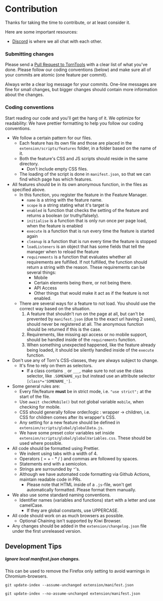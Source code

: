 # Contribution

Thanks for taking the time to contribute, or at least consider it.

Here are some important resources:

* [Discord](https://discord.com/invite/ukyK6f6) is where we all chat with each other.

### Submitting changes

Please send a [Pull Request to TornTools](https://github.com/Mephiles/torntools_extension/pull/new/master) with a clear
list of what you've done. Please follow our coding conventions (below) and make sure all of your commits are atomic (one
feature per commit).

Always write a clear log message for your commits. One-line messages are fine for small changes, but bigger changes
should contain more information about the changes.

### Coding conventions

Start reading our code and you'll get the hang of it. We optimize for readability:
We have prettier formatting to help you follow our coding conventions.

* We follow a certain pattern for our files.
    * Each feature has its own file and those are placed in the `extension/scripts/features` folder, in a folder based
      on the name of it.
    * Both the feature's CSS and JS scripts should reside in the same directory.
        * Don't include empty CSS files.
    * The loading of the script is done in `manifest.json`, so that we can find which page has which features.
* All features should be in its own anonymous function, in the files as specified above.
    * In this function, you register the feature in the Feature Manager.
        * `name` is a string with the feature name.
        * `scope` is a string stating what it's target is
        * `enabled` is function that checks the setting of the feature and returns a boolean (or truthy/falsely).
        * `initialise` is a function that is only run once per page load, when the feature is enabled
        * `execute` is a function that is run every time the feature is started again
        * `cleanup` is a function that is run every time the feature is stopped
        * `loadListeners` is an object that has some fields that tell the manager when to reload the feature
        * `requirements` is a function that evaluates whether all requirements are fulfilled. If not fulfilled, the
          function should return a string with the reason. These requirements can be several things:
            * Mobile
            * Certain elements being there, or not being there.
            * API Access
            * Other things that would make it act as if the feature is not enabled.
    * There are several ways for a feature to not load. You should use the correct way based on the situation.
        1. A feature that shouldn't run on the page at all, but can't be prevented by `manifest.json` (due to the exact
           url having 2 uses), should never be registered at all. The anonymous function should be returned if this is
           the case.
        2. Requirements, like missing api access or no mobile support, should be handled inside of the `requirements`
           function.
        3. When something unexpected happened, like the feature already being loaded, it should be silently handled
           inside of the `execute` function.
* Don't use any of Torn's CSS-classes, they are always subject to change.
    * It's fine to rely on them as selectors.
        * If a class contains `_` or `___`, make sure to not use the class selector, like `.SOMENAME_xyz` but instead
          use an attribute selector `[class*='SOMENAME_']`.
* Some general rules are:
    * Every file/feature **must** be in strict mode, i.e. `"use strict";` at the start of the file.
    * Use `await checkMobile()` but not global variable `mobile`, when checking for mobile.
    * CSS should generally follow order/logic : wrapper -> children, i.e. CSS for children comes after its wrapper's
      CSS.
    * Any setting for a new feature should be defined in `extension/scripts/global/globalData.js`.
    * We have some preset color variables set inside `extension/scripts/global/globalVariables.css`. These should be used where possible.
* All code should be formatted using Prettier.
    * We indent using tabs with a width of 4.
    * Operators ( = + - * / ) and commas are followed by spaces.
    * Statements end with a semicolon.
    * Strings are surrounded by `"`'s.
    * Although we have automated code formatting via Github Actions, maintain readable code in PRs.
        * Please note that HTML inside of a `.js`-file, won't get automatically formatted. Please format them manually.
* We also use some standard naming conventions.
    * Identifier names (variables and functions) start with a letter and use camelCase.
        * If they are global constants, use UPPERCASE.
* All code should work on as much browsers as possible.
    * Optional Chaining isn't supported by Kiwi Browser.
* Any changes should be added in the `extension/changelog.json` file under the first unreleased version.

## Development Tips

##### Ignore local manifest.json changes.

This can be used to remove the Firefox only setting to avoid warnings in Chromium-browsers.

`git update-index --assume-unchanged extension/manifest.json`

`git update-index --no-assume-unchanged extension/manifest.json`
